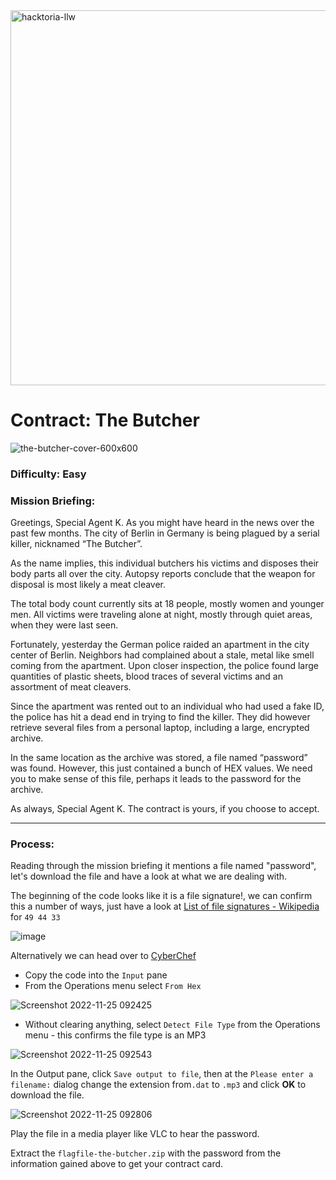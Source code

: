<img width="600" alt="hacktoria-llw" src="https://user-images.githubusercontent.com/117080369/203552008-2d0e0a07-1815-485b-8f3f-ae7ed7258af8.png">

# Contract: The Butcher
![the-butcher-cover-600x600](https://user-images.githubusercontent.com/117080369/203931080-d927f0e0-6968-4c04-8e74-0e353572798c.png)

### Difficulty: Easy

### Mission Briefing:
Greetings, Special Agent K. As you might have heard in the news over the past few months. The city of Berlin in Germany is being plagued by a serial killer, nicknamed “The Butcher”.

As the name implies, this individual butchers his victims and disposes their body parts all over the city. Autopsy reports conclude that the weapon for disposal is most likely a meat cleaver.

The total body count currently sits at 18 people, mostly women and younger men. All victims were traveling alone at night, mostly through quiet areas, when they were last seen.

Fortunately, yesterday the German police raided an apartment in the city center of Berlin. Neighbors had complained about a stale, metal like smell coming from the apartment. Upon closer inspection, the police found large quantities of plastic sheets, blood traces of several victims and an assortment of meat cleavers.

Since the apartment was rented out to an individual who had used a fake ID, the police has hit a dead end in trying to find the killer. They did however retrieve several files from a personal laptop, including a large, encrypted archive.

In the same location as the archive was stored, a file named “password” was found. However, this just contained a bunch of HEX values. We need you to make sense of this file, perhaps it leads to the password for the archive.

As always, Special Agent K. The contract is yours, if you choose to accept.

---

### Process:
Reading through the mission briefing it mentions a file named "password", let's download the file and have a look at what we are dealing with.

The beginning of the code looks like it is a file signature!, we can confirm this a number of ways, just have a look at <a href="https://en.wikipedia.org/wiki/List_of_file_signatures">List of file signatures - Wikipedia</a> for `49 44 33`

![image](https://user-images.githubusercontent.com/117080369/203943992-47c2e2a1-e0f8-4abe-8fad-5fd3e19217bf.png)

Alternatively we can head over to <a href="https://gchq.github.io/CyberChef/">CyberChef</a> 
* Copy the code into the `Input` pane
* From the Operations menu select `From Hex` 

![Screenshot 2022-11-25 092425](https://user-images.githubusercontent.com/117080369/203946107-5ae33b10-43c2-416e-a46f-8b9be421acdd.png)

*   Without clearing anything, select `Detect File Type` from the Operations menu - this confirms the file type is an MP3

![Screenshot 2022-11-25 092543](https://user-images.githubusercontent.com/117080369/203946457-e5298169-8793-47df-8264-5d2c6f610892.png)

In the Output pane, click `Save output to file`, then at the `Please enter a filename:` dialog change the extension from`.dat` to `.mp3` and click **OK** to download the file.

![Screenshot 2022-11-25 092806](https://user-images.githubusercontent.com/117080369/203946967-9f43fac5-8e39-4056-8bbf-36ca1d5121df.png)


Play the file in a media player like VLC to hear the password.

Extract the `flagfile-the-butcher.zip` with the password from the information gained above to get your contract card.
